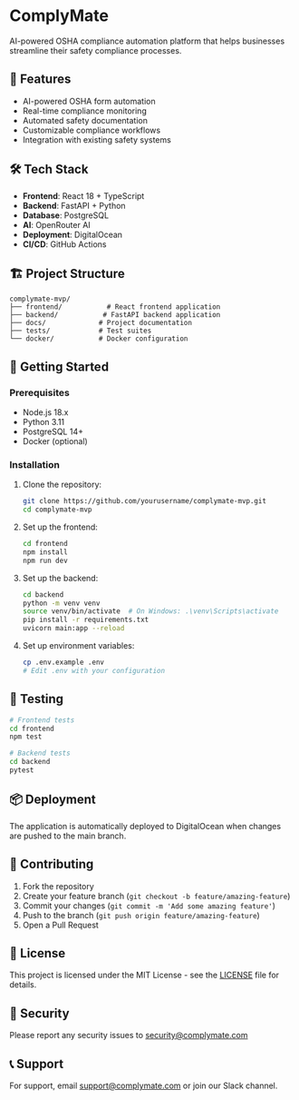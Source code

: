 # ComplyMate

AI-powered OSHA compliance automation platform that helps businesses streamline their safety compliance processes.

## 🚀 Features

- AI-powered OSHA form automation
- Real-time compliance monitoring
- Automated safety documentation
- Customizable compliance workflows
- Integration with existing safety systems

## 🛠 Tech Stack

- **Frontend**: React 18 + TypeScript
- **Backend**: FastAPI + Python
- **Database**: PostgreSQL
- **AI**: OpenRouter AI
- **Deployment**: DigitalOcean
- **CI/CD**: GitHub Actions

## 🏗 Project Structure

```
complymate-mvp/
├── frontend/           # React frontend application
├── backend/           # FastAPI backend application
├── docs/             # Project documentation
├── tests/            # Test suites
└── docker/           # Docker configuration
```

## 🚦 Getting Started

### Prerequisites

- Node.js 18.x
- Python 3.11
- PostgreSQL 14+
- Docker (optional)

### Installation

1. Clone the repository:
   ```bash
   git clone https://github.com/yourusername/complymate-mvp.git
   cd complymate-mvp
   ```

2. Set up the frontend:
   ```bash
   cd frontend
   npm install
   npm run dev
   ```

3. Set up the backend:
   ```bash
   cd backend
   python -m venv venv
   source venv/bin/activate  # On Windows: .\venv\Scripts\activate
   pip install -r requirements.txt
   uvicorn main:app --reload
   ```

4. Set up environment variables:
   ```bash
   cp .env.example .env
   # Edit .env with your configuration
   ```

## 🧪 Testing

```bash
# Frontend tests
cd frontend
npm test

# Backend tests
cd backend
pytest
```

## 📦 Deployment

The application is automatically deployed to DigitalOcean when changes are pushed to the main branch.

## 🤝 Contributing

1. Fork the repository
2. Create your feature branch (`git checkout -b feature/amazing-feature`)
3. Commit your changes (`git commit -m 'Add some amazing feature'`)
4. Push to the branch (`git push origin feature/amazing-feature`)
5. Open a Pull Request

## 📝 License

This project is licensed under the MIT License - see the [LICENSE](LICENSE) file for details.

## 🔐 Security

Please report any security issues to security@complymate.com

## 📞 Support

For support, email support@complymate.com or join our Slack channel. 